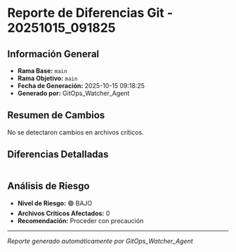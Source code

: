 # Reporte de Diferencias Git - 20251015_091825

## Información General
- **Rama Base:** `main`
- **Rama Objetivo:** `main`
- **Fecha de Generación:** 2025-10-15 09:18:25
- **Generado por:** GitOps_Watcher_Agent

## Resumen de Cambios
No se detectaron cambios en archivos críticos.

## Diferencias Detalladas

```diff

```

## Análisis de Riesgo
- **Nivel de Riesgo:** 🟢 BAJO
- **Archivos Críticos Afectados:** 0
- **Recomendación:** Proceder con precaución

---
*Reporte generado automáticamente por GitOps_Watcher_Agent*
